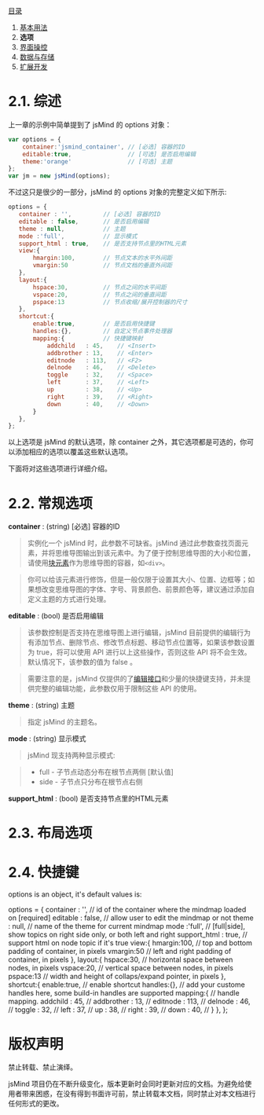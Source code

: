 [目录](index.md)

1. [基本用法](1.usage.md)
2. **选项**
3. [界面操控](3.operation.md)
4. [数据与存储](4.storage.md)
5. [扩展开发](5.extends.md)


2.1. 综述
===
上一章的示例中简单提到了 jsMind 的 options 对象：

```javascript
var options = {
    container:'jsmind_container', // [必选] 容器的ID
    editable:true,                // [可选] 是否启用编辑
    theme:'orange'                // [可选] 主题
};
var jm = new jsMind(options);
```
不过这只是很少的一部分，jsMind 的 options 对象的完整定义如下所示:

```javascript
options = {
   container : '',         // [必选] 容器的ID
   editable : false,       // 是否启用编辑
   theme : null,           // 主题
   mode :'full',           // 显示模式
   support_html : true,    // 是否支持节点里的HTML元素
   view:{
       hmargin:100,        // 节点文本的水平外间距
       vmargin:50          // 节点文档的垂直外间距
   },
   layout:{
       hspace:30,          // 节点之间的水平间距
       vspace:20,          // 节点之间的垂直间距
       pspace:13           // 节点收缩/展开控制器的尺寸
   },
   shortcut:{
       enable:true,        // 是否启用快捷键
       handles:{},         // 自定义节点事件处理器
       mapping:{           // 快捷键映射
           addchild   : 45,    // <Insert>
           addbrother : 13,    // <Enter>
           editnode   : 113,   // <F2>
           delnode    : 46,    // <Delete>
           toggle     : 32,    // <Space>
           left       : 37,    // <Left>
           up         : 38,    // <Up>
           right      : 39,    // <Right>
           down       : 40,    // <Down>
       }
   },
};
```
以上选项是 jsMind 的默认选项，除 container 之外，其它选项都是可选的，你可以添加相应的选项以覆盖这些默认选项。

下面将对这些选项进行详细介绍。

2.2. 常规选项
===
**container** : (string) [必选] 容器的ID

> 实例化一个 jsMind 时，此参数不可缺省。jsMind 通过此参数查找页面元素，并将思维导图输出到该元素中。为了便于控制思维导图的大小和位置，请使用[块元素][1]作为思维导图的容器，如`<div>`。

> 你可以给该元素进行修饰，但是一般仅限于设置其大小、位置、边框等；如果想改变思维导图的字体、字号、背景颜色、前景颜色等，建议通过添加自定义主题的方式进行处理。

**editable** : (bool) 是否启用编辑

> 该参数控制是否支持在思维导图上进行编辑，jsMind 目前提供的编辑行为有添加节点、删除节点、修改节点标题、移动节点位置等，如果该参数设置为 true，将可以使用 API 进行以上这些操作，否则这些 API 将不会生效。默认情况下，该参数的值为 false 。

> 需要注意的是，jsMind 仅提供的了[编辑接口][2]和少量的快捷键支持，并未提供完整的编辑功能，此参数仅用于限制这些 API 的使用。

**theme** : (string) 主题

> 指定 jsMind 的主题名。

**mode** : (string) 显示模式

> jsMind 现支持两种显示模式:

> * full - 子节点动态分布在根节点两侧 [默认值]
> * side - 子节点只分布在根节点右侧

**support_html** : (bool) 是否支持节点里的HTML元素


2.3. 布局选项
===

2.4. 快捷键
===

options is an object, it's default values is:

   options = {
       container : '',         // id of the container where the mindmap loaded on [required]
       editable : false,       // allow user to edit the mindmap or not
       theme : null,           // name of the theme for current mindmap
       mode :'full',           // [full|side], show topics on right side only, or both left and right
       support_html : true,    // support html on node topic if it's true
       view:{
           hmargin:100,        // top and bottom padding of container, in pixels
           vmargin:50          // left and right padding of container, in pixels
       },
       layout:{
           hspace:30,          // horizontal space between nodes, in pixels
           vspace:20,          // vertical space between nodes, in pixels
           pspace:13           // width and height of collaps/expand pointer, in pixels
       },
       shortcut:{
           enable:true,        // enable shortcut
           handles:{},         // add your custome handles here, some build-in handles are supported
           mapping:{           // handle mapping.
               addchild   : 45,    // <Insert>
               addbrother : 13,    // <Enter>
               editnode   : 113,   // <F2>
               delnode    : 46,    // <Delete>
               toggle     : 32,    // <Space>
               left       : 37,    // <Left>
               up         : 38,    // <Up>
               right      : 39,    // <Right>
               down       : 40,    // <Down>
           }
       },
   };


版权声明
===
禁止转载、禁止演绎。

jsMind 项目仍在不断升级变化，版本更新时会同时更新对应的文档。为避免给使用者带来困惑，在没有得到书面许可前，禁止转载本文档，同时禁止对本文档进行任何形式的更改。

[1]:http://www.nowamagic.net/librarys/veda/detail/1190 "CSS块级元素、内联元素概念"
[2]:5.extends.md "jsMind扩展开发"
